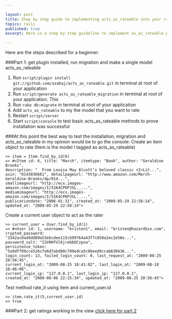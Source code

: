 ```yaml
---

layout: post
title: Step by step guide to implementing acts_as_rateable into your rails application - part 1
topics: rails 
published: true
excerpt: Here is a step by step guideline to implement as_as_rateable plugin into your rails application...

---
```


Here are the steps described for a beginner:

###Part 1: get plugin installed, run migration and make a single model acts_as_rateable
1. Run `script/plugin install git://github.com/azabaj/acts_as_rateable.git` in terminal at root of your application
2. Run `script/generate acts_as_rateable_migration` in terminal at root of your application. This 
3. Run `rake db:migrate` in terminal at root of your application
4. Add `acts_as_rateable` to my the model that you want to rate
5. Restart `script/server`
6. Start `script/console` to test basic acts_as_rateable methods to prove installation was successful

###At this point the best way to test the installation, migration and acts_as_rateable in my opinion would be to go the console:
Create an item object to rate (Item is the model I tagged as acts_as_rateable)

    >> item = Item.find_by_id(6)
    => #<Item id: 6, title: "March", itemtype: "Book", author: "Geraldine Brooks", 
    description: "  From Louisa May Alcott’s beloved classic <I>Lit...", 
    asin: "0143036661", detailpageurl: "http://www.amazon.com/March-Geraldine-Brooks/dp/014...", 
    smallimageurl: "http://ecx.images-amazon.com/images/I/51K4CPKPJSL._...", 
    mediumimageurl: "http://ecx.images-amazon.com/images/I/51K4CPKPJSL._...", 
    publicationdate: "2006-01-31", created_at: "2009-05-29 22:58:14", 
    updated_at: "2009-05-29 22:58:14">

Create a current user object to act as the rater

    >> current_user = User.find_by_id(1)
    => #<User id: 1, username: "kristen1", email: "kristen@hazardbio.com", 
    crypted_password: "3342ac0ad4dd89e53ebcdee115cb99764a43f7c058a2ec2e56e...", 
    password_salt: "I3V0HfUl6jrebbOCzpoa", 
    persistence_token: "5a9dff09cce526cfe6d7abd80c789edca5c86eed9ccab630436...", 
    login_count: 13, failed_login_count: 0, last_request_at: "2009-08-25 20:56:45", 
    current_login_at: "2009-08-25 18:41:02", last_login_at: "2009-08-18 16:46:06", 
    current_login_ip: "127.0.0.1", last_login_ip: "127.0.0.1", 
    created_at: "2009-08-06 22:15:34", updated_at: "2009-08-25 20:56:45">
  
Test method rate_it using item and current_user.id 

    >> item.rate_it(5,current_user.id)
    => true


###Part 2: get ratings working in the view
[click here for part 2](http://hazardbio.com/blog/2009/11/01/acts_as_rateable_part_2.html)